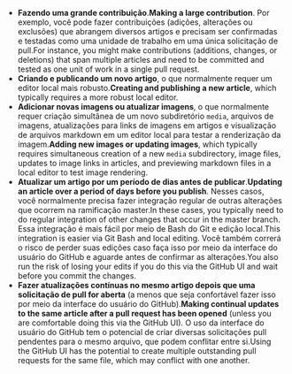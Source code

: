  - <span data-ttu-id="42b24-101">**Fazendo uma grande contribuição**.</span><span class="sxs-lookup"><span data-stu-id="42b24-101">**Making a large contribution**.</span></span> <span data-ttu-id="42b24-102">Por exemplo, você pode fazer contribuições (adições, alterações ou exclusões) que abrangem diversos artigos e precisam ser confirmadas e testadas como uma unidade de trabalho em uma única solicitação de pull.</span><span class="sxs-lookup"><span data-stu-id="42b24-102">For instance, you might make contributions (additions, changes, or deletions) that span multiple articles and need to be committed and tested as one unit of work in a single pull request.</span></span> 
 - <span data-ttu-id="42b24-103">**Criando e publicando um novo artigo**, o que normalmente requer um editor local mais robusto.</span><span class="sxs-lookup"><span data-stu-id="42b24-103">**Creating and publishing a new article**, which typically requires a more robust local editor.</span></span> 
 - <span data-ttu-id="42b24-104">**Adicionar novas imagens ou atualizar imagens**, o que normalmente requer criação simultânea de um novo subdiretório `media`, arquivos de imagens, atualizações para links de imagens em artigos e visualização de arquivos markdown em um editor local para testar a renderização da imagem.</span><span class="sxs-lookup"><span data-stu-id="42b24-104">**Adding new images or updating images**, which typically requires simultaneous creation of a new `media` subdirectory, image files, updates to image links in articles, and previewing markdown files in a local editor to test image rendering.</span></span>
 - <span data-ttu-id="42b24-105">**Atualizar um artigo por um período de dias antes de publicar**.</span><span class="sxs-lookup"><span data-stu-id="42b24-105">**Updating an article over a period of days before you publish**.</span></span> <span data-ttu-id="42b24-106">Nesses casos, você normalmente precisa fazer integração regular de outras alterações que ocorrem na ramificação master.</span><span class="sxs-lookup"><span data-stu-id="42b24-106">In these cases, you typically need to do regular integration of other changes that occur in the master branch.</span></span> <span data-ttu-id="42b24-107">Essa integração é mais fácil por meio de Bash do Git e edição local.</span><span class="sxs-lookup"><span data-stu-id="42b24-107">This integration is easier via Git Bash and local editing.</span></span> <span data-ttu-id="42b24-108">Você também correrá o risco de perder suas edições caso faça isso por meio da interface do usuário do GitHub e aguarde antes de confirmar as alterações.</span><span class="sxs-lookup"><span data-stu-id="42b24-108">You also run the risk of losing your edits if you do this via the GitHub UI and wait before you commit the changes.</span></span>
 - <span data-ttu-id="42b24-109">**Fazer atualizações contínuas no mesmo artigo depois que uma solicitação de pull for aberta** (a menos que seja confortável fazer isso por meio da interface do usuário do GitHub).</span><span class="sxs-lookup"><span data-stu-id="42b24-109">**Making continual updates to the same article after a pull request has been opened** (unless you are comfortable doing this via the GitHub UI).</span></span> <span data-ttu-id="42b24-110">O uso da interface do usuário do GitHub tem o potencial de criar diversas solicitações pull pendentes para o mesmo arquivo, que podem conflitar entre si.</span><span class="sxs-lookup"><span data-stu-id="42b24-110">Using the GitHub UI has the potential to create multiple outstanding pull requests for the same file, which may conflict with one another.</span></span> 